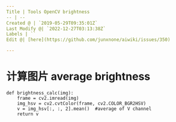 ```yaml
---
Title | Tools OpenCV brightness
-- | --
Created @ | `2019-05-29T09:35:01Z`
Last Modify @| `2022-12-27T03:13:38Z`
Labels | ``
Edit @| [here](https://github.com/junxnone/aiwiki/issues/350)

---
```

# 计算图片 average brightness

```
def brightness_calc(img):
    frame = cv2.imread(img)
    img_hsv = cv2.cvtColor(frame, cv2.COLOR_BGR2HSV)
    v = img_hsv[:, :, 2].mean()  #average of V channel
    return v
```

